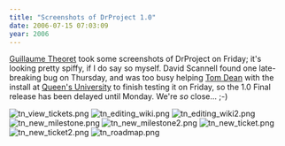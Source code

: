 ```yaml
---
title: "Screenshots of DrProject 1.0"
date: 2006-07-15 07:03:09
year: 2006
---
```

<a href="http://smokinn.tengun.net/wordpress/">Guillaume Theoret</a> took some screenshots of DrProject on Friday; it's looking pretty spiffy, if I do say so myself.  David Scannell found one late-breaking bug on Thursday, and was too busy helping <a href="http://www.ece.queensu.ca/hpages/faculty/dean/dean.html">Tom Dean</a> with the install at <a href="http://www.queensu.ca">Queen's University</a> to finish testing it on Friday, so the 1.0 Final release has been delayed until Monday.  We're <em>so</em> close… ;-)

<img border="0" alt="tn_view_tickets.png" id="image554" src="{{'/files/2006/07/tn_view_tickets.png' | relative_url}}" />

<img border="0" alt="tn_editing_wiki.png" id="image547" src="{{'/files/2006/07/tn_editing_wiki.png' | relative_url}}" />

<img border="0" alt="tn_editing_wiki2.png" id="image548" src="{{'/files/2006/07/tn_editing_wiki2.png' | relative_url}}" />

<img border="0" alt="tn_new_milestone.png" id="image549" src="{{'/files/2006/07/tn_new_milestone.png' | relative_url}}" />

<img border="0" alt="tn_new_milestone2.png" id="image550" src="{{'/files/2006/07/tn_new_milestone2.png' | relative_url}}" />

<img border="0" alt="tn_new_ticket.png" id="image551" src="{{'/files/2006/07/tn_new_ticket.png' | relative_url}}" />

<img border="0" alt="tn_new_ticket2.png" id="image552" src="{{'/files/2006/07/tn_new_ticket2.png' | relative_url}}" />

<img border="0" alt="tn_roadmap.png" id="image553" src="{{'/files/2006/07/tn_roadmap.png' | relative_url}}" />
